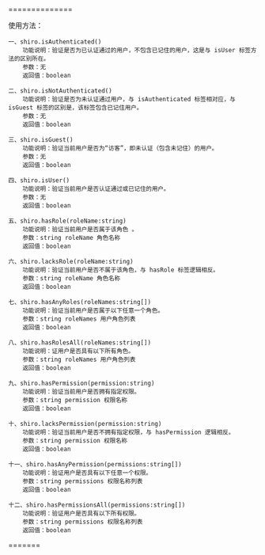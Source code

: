 ==============

使用方法：

	一、shiro.isAuthenticated()
		功能说明：验证是否为已认证通过的用户，不包含已记住的用户，这是与 isUser 标签方法的区别所在。
		参数：无
		返回值：boolean

	二、shiro.isNotAuthenticated()
		功能说明：验证是否为未认证通过用户，与 isAuthenticated 标签相对应，与 isGuest 标签的区别是，该标签包含已记住用户。
		参数：无
		返回值：boolean

	三、shiro.isGuest()
		功能说明：验证当前用户是否为“访客”，即未认证（包含未记住）的用户。
		参数：无
		返回值：boolean

	四、shiro.isUser()
		功能说明：验证当前用户是否认证通过或已记住的用户。
		参数：无
		返回值：boolean

	五、shiro.hasRole(roleName:string)
		功能说明：验证当前用户是否属于该角色 。
		参数：string roleName 角色名称
		返回值：boolean

	六、shiro.lacksRole(roleName:string)
		功能说明：验证当前用户是否不属于该角色，与 hasRole 标签逻辑相反。
		参数：string roleName 角色名称
		返回值：boolean

	七、shiro.hasAnyRoles(roleNames:string[])
		功能说明：验证当前用户是否属于以下任意一个角色。
		参数：string roleNames 用户角色列表
		返回值：boolean

	八、shiro.hasRolesAll(roleNames:string[])
		功能说明：证用户是否具有以下所有角色。
		参数：string roleNames 用户角色列表
		返回值：boolean

	九、shiro.hasPermission(permission:string)
		功能说明：验证当前用户是否拥有指定权限。
		参数：string permission 权限名称
		返回值：boolean

	十、shiro.lacksPermission(permission:string)
		功能说明：验证当前用户是否不拥有指定权限，与 hasPermission 逻辑相反。
		参数：string permission 权限名称
		返回值：boolean

	十一、shiro.hasAnyPermission(permissions:string[])
		功能说明：验证用户是否具有以下任意一个权限。
		参数：string permissions 权限名称列表
		返回值：boolean

	十二、shiro.hasPermissionsAll(permissions:string[])
		功能说明：验证用户是否具有以下所有权限。
		参数：string permissions 权限名称列表
		返回值：boolean

=======
